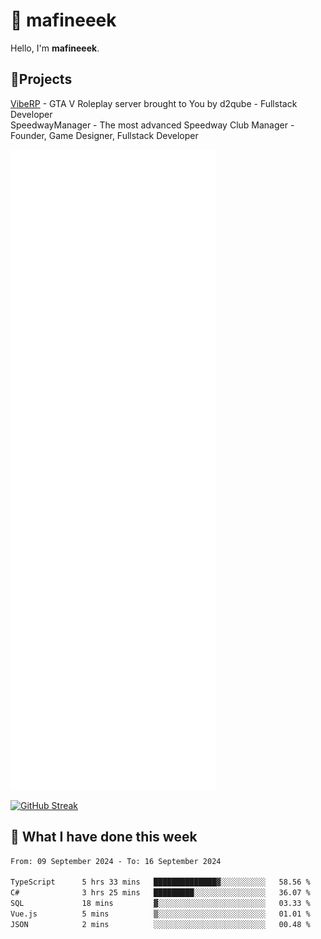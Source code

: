 # 👋 mafineeek
Hello, I'm **mafineeek**.

## 📝Projects

[VibeRP](https://v-rp.pl) - GTA V Roleplay server brought to You by d2qube - Fullstack Developer<br/>
SpeedwayManager - The most advanced Speedway Club Manager - Founder, Game Designer, Fullstack Developer


![](./github-metrics.svg)

[![GitHub Streak](https://streak-stats.demolab.com/?user=mafineeek)](https://git.io/streak-stats)

## 📰 What I have done this week
<!--START_SECTION:waka-->

```txt
From: 09 September 2024 - To: 16 September 2024

TypeScript      5 hrs 33 mins   ██████████████▓░░░░░░░░░░   58.56 %
C#              3 hrs 25 mins   █████████░░░░░░░░░░░░░░░░   36.07 %
SQL             18 mins         ▓░░░░░░░░░░░░░░░░░░░░░░░░   03.33 %
Vue.js          5 mins          ▒░░░░░░░░░░░░░░░░░░░░░░░░   01.01 %
JSON            2 mins          ░░░░░░░░░░░░░░░░░░░░░░░░░   00.48 %
```

<!--END_SECTION:waka-->
